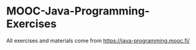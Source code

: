 # MOOC-Java-Programming-Exercises
All exercises and materials come from https://java-programming.mooc.fi/
